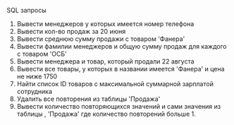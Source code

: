 SQL запросы

1. Вывести менеджеров у которых имеется номер телефона
2. Вывести кол-во продаж за 20 июня
3. Вывести среднюю сумму продажи с товаром 'Фанера'
4. Вывести фамилии менеджеров и общую сумму продаж для каждого с товаром 'ОСБ'
5. Вывести менеджера и товар, который продали 22 августа
6. Вывести все товары, у которых в названии имеется 'Фанера' и цена не ниже 1750
7. Найти список ID товаров с максимальной суммарной зарплатой сотрудника
9. Удалить все повторения из таблицы 'Продажа'
10. Вывести количество повторяющихся значений и сами значения из таблицы , 'Продажа' где количество повторений больше 1.
